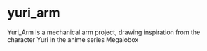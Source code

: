 # yuri_arm
Yuri_Arm is a mechanical arm project, drawing inspiration from the character Yuri in the anime series Megalobox
